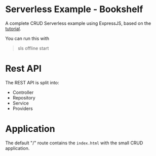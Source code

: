# Serverless Example - Bookshelf

A complete CRUD Serverless example using ExpressJS, based on the [tutorial](https://serverless.com/blog/serverless-express-rest-api/).

You can run this with

> sls offline start

# Rest API

The REST API is split into:

* Controller
* Repository
* Service
* Providers

# Application

The default "/" route contains the `index.html` with the small CRUD application.
